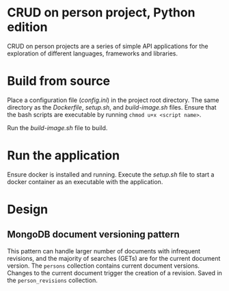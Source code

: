 <!-- --- -->
<!-- title: Python CRUD on Person Project Notes -->
<!-- date: 2020-10-28 -->
<!-- author: tkolleh -->
<!-- pandocomatic_: -->
<!--   use-template: marked -->
<!--   pandoc: -->
<!--     self-contained: true -->
<!-- tags: -->
<!--   - project -->
<!--   - interview -->
<!-- --- -->

# CRUD on person project, Python edition

 CRUD on person projects are a series of simple API applications for the exploration of different languages, frameworks and libraries.

# Build from source

Place a configuration file (*config.ini*) in the project root directory. The same directory as the *Dockerfile*, *setup.sh*, and *build-image.sh* files. Ensure that the bash scripts are executable by running `chmod u+x <script name>`.

Run the *build-image.sh* file to build.

# Run the application

Ensure docker is installed and running. Execute the *setup.sh* file to start a docker container as an executable with the application.

# Design

## MongoDB document versioning pattern

This pattern can handle larger number of documents with infrequent revisions, and the majority of searches (GETs) are for the current document version. The `persons` collection contains current document versions. Changes to the current document trigger the creation of a revision. Saved in the `person_revisions` collection.

